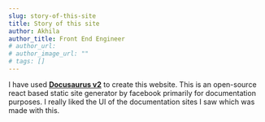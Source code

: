```yaml
---
slug: story-of-this-site
title: Story of this site
author: Akhila
author_title: Front End Engineer
# author_url:
# author_image_url: ""
# tags: []
---
```


I have used [**Docusaurus v2**](https://v2.docusaurus.io/) to create this website. This is an open-source react based static site generator by facebook primarily for documentation purposes. I really liked the UI of the documentation sites I saw which was made with this.

<!-- Also I came across the personal site of a team member of this tool and I liked it. I wasn't sure about the tool that I wanted to use. Gatsby looked really scary to me. And I didn't know Next.js yet. But it's on my list :blush: Although I haven't used a single static site generator before, I felt like I could try this. It came with mdx support for blogs and that pretty much covers all I want for a personal site.

But I might probably redo it all again in a different framework to have more flexibility and control and to explore :joy: But as of now I'm glad to have found this :blush: -->

